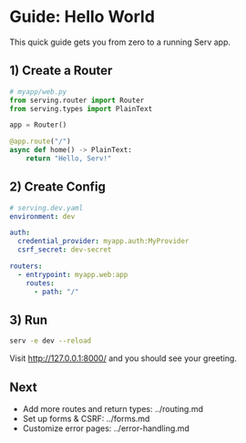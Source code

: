 # Guide: Hello World

This quick guide gets you from zero to a running Serv app.

## 1) Create a Router

```python
# myapp/web.py
from serving.router import Router
from serving.types import PlainText

app = Router()

@app.route("/")
async def home() -> PlainText:
    return "Hello, Serv!"
```

## 2) Create Config

```yaml
# serving.dev.yaml
environment: dev

auth:
  credential_provider: myapp.auth:MyProvider
  csrf_secret: dev-secret

routers:
  - entrypoint: myapp.web:app
    routes:
      - path: "/"
```

## 3) Run

```bash
serv -e dev --reload
```

Visit http://127.0.0.1:8000/ and you should see your greeting.

## Next

- Add more routes and return types: ../routing.md
- Set up forms & CSRF: ../forms.md
- Customize error pages: ../error-handling.md
